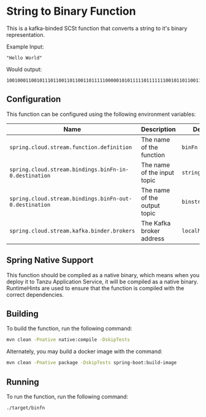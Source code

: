 # String to Binary Function

This is a kafka-binded SCSt function that converts a string to it's binary representation.

Example Input:

```
"Hello World"   
```

Would output:

```agsl
1001000110010111011001101100110111110000010101111101111111001011011001100100
```

## Configuration

This function can be configured using the following environment variables:

| Name                                                   | Description | Default      |
|--------------------------------------------------------|-------------|--------------|
| `spring.cloud.stream.function.definition`              | The name of the function | `binFn`      |   
| `spring.cloud.stream.bindings.binFn-in-0.destination`  | The name of the input topic | `strings`    |
| `spring.cloud.stream.bindings.binFn-out-0.destination` | The name of the output topic | `binstrings` |
 | `spring.cloud.stream.kafka.binder.brokers`             | The Kafka broker address | `localhost:9092` |


## Spring Native Support

This function should be complied as a native binary, which means when you deploy it to 
Tanzu Application Service, it will be compiled as a native binary. RuntimeHints are used
to ensure that the function is compiled with the correct dependencies.

## Building

To build the function, run the following command:

```bash
mvn clean -Pnative native:compile -DskipTests
```

Alternately, you may build a docker image with the command:

```bash
mvn clean -Pnative package -DskipTests spring-boot:build-image
```

## Running

To run the function, run the following command:

```bash
./target/binfn
```

